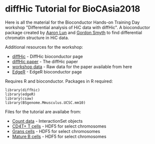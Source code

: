 # diffHic Tutorial for BioCAsia2018
Here is all the material for the Bioconductor Hands-on Training Day workshop "Differential analysis of HiC data with diffHic". A bioconductor package created by [Aaron Lun](https://support.bioconductor.org/u/6732/) and [Gordon Smyth](https://support.bioconductor.org/u/179/) to find differential chromatin structure in HiC data. 

Additional resources for the workshop:
* [diffHic](https://bioconductor.org/packages/release/bioc/html/diffHic.html) - DiffHic bioconductor page
* [diffHic paper](https://bmcbioinformatics.biomedcentral.com/articles/10.1186/s12859-015-0683-0) - The diffHic paper
* [workshop data](https://www.ncbi.nlm.nih.gov/geo/query/acc.cgi?acc=GSE99151) - Raw data for the paper available from here
* [EdgeR](https://bioconductor.org/packages/release/bioc/html/edgeR.html) - EdgeR bioconductor page

Requires R and bioconductor. Packages in R required:
```
library(diffhic)
library(edgeR)
library(csaw)
library(BSgenome.Mmusculus.UCSC.mm10)
```

Files for the tutorial are availabe from:
* [Count data](http://bioinf.wehi.edu.au/edgeR/diffHic_tutorial.RData) - InteractionSet objects
* [CD4T+ T cells](http://bioinf.wehi.edu.au/edgeR/CD4T1chr2_chr11_chr12.h5) - HDF5 for select chromosomes
* [Grans cells](http://bioinf.wehi.edu.au/edgeR/GW1chr2_chr11_chr12.h5) - HDF5 for select chromosomes
* [Mature B cells](http://bioinf.wehi.edu.au/edgeR/MATB1chr2_chr11_chr12.h5) - HDF5 for select chromosomes
